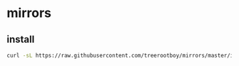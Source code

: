 # mirrors

## install
```bash
curl -sL https://raw.githubusercontent.com/treerootboy/mirrors/master/install.sh | bash -
```
